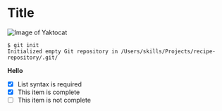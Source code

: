 # Title

![Image of Yaktocat](https://octodex.github.com/images/yaktocat.png)

```
$ git init
Initialized empty Git repository in /Users/skills/Projects/recipe-repository/.git/
```

**Hello**


- [x] List syntax is required
- [x] This item is complete
- [ ] This item is not complete
